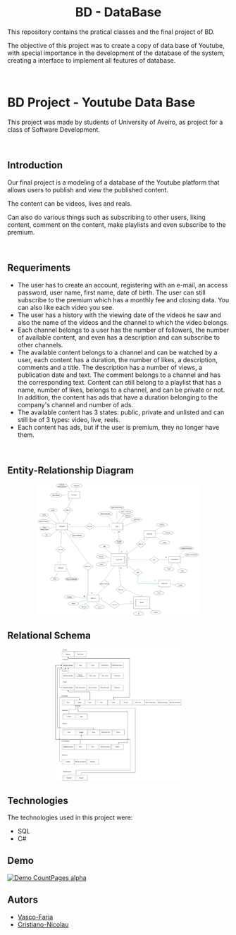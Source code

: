 <h1 align='center'> BD - DataBase </h1>

This repository contains the pratical classes and the final project of BD. 

The objective of this project was to create a copy of data base of Youtube, with special importance in the development of the database of the system, creating a interface to implement all feutures of database.

<br>

# BD Project - Youtube Data Base

This project was made by students of University of Aveiro, as project for a class of Software Development.

<br>

## Introduction

Our final project is a modeling of a database of the Youtube platform that allows users to publish and view the published content. 

The content can be videos, lives and reals.

 Can also do various things such as subscribing to other users, liking content, comment on the content, make playlists and even subscribe to the premium.

<br>

 ## Requeriments

- The user has to create an account, registering with an e-mail, an access password, user name, first name, date of birth. The user can still subscribe to the premium which has a monthly fee and closing data. You can also like each video you see.
- The user has a history with the viewing date of the videos he saw and also the name of the videos and the channel to which the video belongs.
- Each channel belongs to a user has the number of followers, the number of available content, and even has a description and can subscribe to other channels.
- The available content belongs to a channel and can be watched by a user, each content has a duration, the number of likes, a description, comments and a title. The description has a number of views, a publication date and text. The comment belongs to a channel and has the corresponding text. Content can still belong to a playlist that has a name, number of likes, belongs to a channel, and can be private or not. In addition, the content has ads that have a duration belonging to the company's channel and number of ads.
- The available content has 3 states: public, private and unlisted and can still be of 3 types: video, live, reels.
- Each content has ads, but if the user is premium, they no longer have them.

<br>

## Entity-Relationship Diagram
<p align="center">
    <img style="height: 300px" src="./Projeto_Final/APFT_107323_108536/diagramas/DER_Final.jpg">
</p>

## Relational Schema
<p align="center">
    <img style="height: 300px" src="./Projeto_Final/APFT_107323_108536/diagramas/ER_Final.jpg">
</p>

## Technologies

The technologies used in this project were:
* SQL
* C#


## Demo

[![Demo CountPages alpha](https://share.gifyoutube.com/KzB6Gb.gif)]("./Projeto_Final/APFT_107323_108536/presentation/video_apresentaçao_final.mp4")




## Autors

* [Vasco-Faria](https://github.com/Vasco-Faria)
* [Cristiano-Nicolau](https://github.com/cristiano-nicolau)
